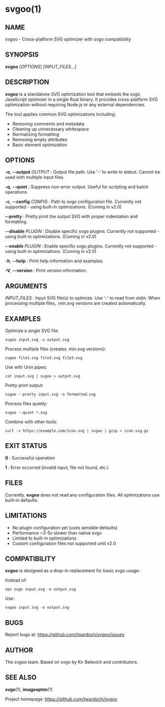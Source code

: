 # svgoo(1)

## NAME

svgoo - Cross-platform SVG optimizer with svgo compatibility

## SYNOPSIS

**svgoo** [*OPTIONS*] [*INPUT_FILES*...]

## DESCRIPTION

**svgoo** is a standalone SVG optimization tool that embeds the svgo JavaScript optimizer in a single Rust binary. It provides cross-platform SVG optimization without requiring Node.js or any external dependencies.

The tool applies common SVG optimizations including:
- Removing comments and metadata
- Cleaning up unnecessary whitespace
- Normalizing formatting
- Removing empty attributes
- Basic element optimization

## OPTIONS

**-o**, **--output** *OUTPUT*
: Output file path. Use '-' to write to stdout. Cannot be used with multiple input files.

**-q**, **--quiet**
: Suppress non-error output. Useful for scripting and batch operations.

**-c**, **--config** *CONFIG*
: Path to svgo configuration file. Currently not supported - using built-in optimizations. (Coming in v2.0)

**--pretty**
: Pretty print the output SVG with proper indentation and formatting.

**--disable** *PLUGIN*
: Disable specific svgo plugins. Currently not supported - using built-in optimizations. (Coming in v2.0)

**--enable** *PLUGIN*
: Enable specific svgo plugins. Currently not supported - using built-in optimizations. (Coming in v2.0)

**-h**, **--help**
: Print help information and examples.

**-V**, **--version**
: Print version information.

## ARGUMENTS

*INPUT_FILES*
: Input SVG file(s) to optimize. Use '-' to read from stdin. When processing multiple files, .min.svg versions are created automatically.

## EXAMPLES

Optimize a single SVG file:
```
svgoo input.svg -o output.svg
```

Process multiple files (creates .min.svg versions):
```
svgoo file1.svg file2.svg file3.svg
```

Use with Unix pipes:
```
cat input.svg | svgoo > output.svg
```

Pretty print output:
```
svgoo --pretty input.svg -o formatted.svg
```

Process files quietly:
```
svgoo --quiet *.svg
```

Combine with other tools:
```
curl -s https://example.com/icon.svg | svgoo | gzip > icon.svg.gz
```

## EXIT STATUS

**0**
: Successful operation

**1**
: Error occurred (invalid input, file not found, etc.)

## FILES

Currently, **svgoo** does not read any configuration files. All optimizations use built-in defaults.

## LIMITATIONS

- No plugin configuration yet (uses sensible defaults)
- Performance ~3-5x slower than native svgo
- Limited to built-in optimizations
- Custom configuration files not supported until v2.0

## COMPATIBILITY

**svgoo** is designed as a drop-in replacement for basic svgo usage:

Instead of:
```
npx svgo input.svg -o output.svg
```

Use:
```
svgoo input.svg -o output.svg
```

## BUGS

Report bugs at: https://github.com/twardoch/svgoo/issues

## AUTHOR

The svgoo team. Based on svgo by Kir Belevich and contributors.

## SEE ALSO

**svgo**(1), **imageoptim**(1)

Project homepage: https://github.com/twardoch/svgoo